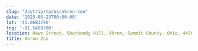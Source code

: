 ```yaml
---
slug: "daytrip/na/us/akron-zoo"
date: '2025-05-23T00:00:00'
lat: '41.0683790'
lng: '-81.5459300'
location: Howe Street, Sherbondy Hill, Akron, Summit County, Ohio, 44307, United States
title: Akron Zoo
---
```



